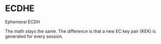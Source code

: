 # ECDHE

Ephemeral ECDH

The math stays the same. The difference is that a new EC key pair (KEK) is generated for every session.
